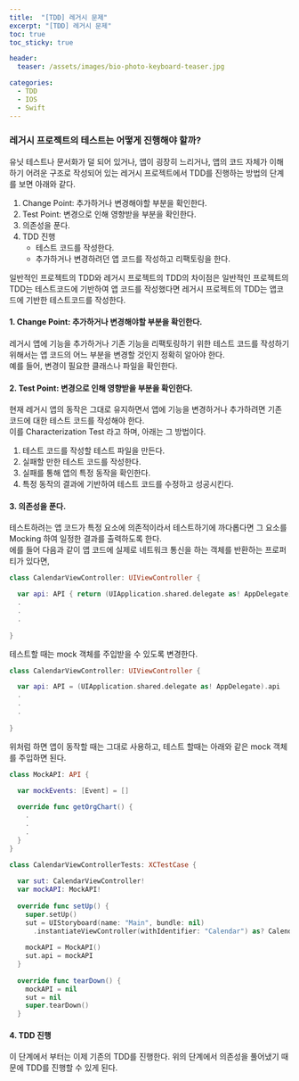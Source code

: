 ```yaml
---
title:  "[TDD] 레거시 문제"
excerpt: "[TDD] 레거시 문제"
toc: true
toc_sticky: true

header:
  teaser: /assets/images/bio-photo-keyboard-teaser.jpg

categories:
  - TDD
  - IOS
  - Swift
---
```


### 레거시 프로젝트의 테스트는 어떻게 진행해야 할까?
유닛 테스트나 문서화가 덜 되어 있거나, 앱이 굉장히 느리거나, 앱의 코드 자체가 이해하기 어려운 구조로 작성되어 있는 레거시 프로젝트에서 TDD를 진행하는 방법의 단계를 보면 아래와 같다.

1. Change Point: 추가하거나 변경해야할 부분을 확인한다. 
2. Test Point: 변경으로 인해 영향받을 부분을 확인한다.
3. 의존성을 푼다.
4. TDD 진행
   - 테스트 코드를 작성한다.
   - 추가하거나 변경하려던 앱 코드를 작성하고 리팩토링을 한다.

일반적인 프로젝트의 TDD와 레거시 프로젝트의 TDD의 차이점은 일반적인 프로젝트의 TDD는 테스트코드에 기반하여 앱 코드를 작성했다면 레거시 프로젝트의 TDD는 앱코드에 기반한 테스트코드를 작성한다.

#### 1. Change Point: 추가하거나 변경해야할 부분을 확인한다. 
레거시 앱에 기능을 추가하거나 기존 기능을 리팩토링하기 위한 테스트 코드를 작성하기 위해서는 앱 코드의 어느 부분을 변경할 것인지 정확히 알아야 한다.
<br>
예를 들어, 변경이 필요한 클래스나 파일을 확인한다. 

#### 2. Test Point: 변경으로 인해 영향받을 부분을 확인한다.
현재 레거시 앱의 동작은 그대로 유지하면서 앱에 기능을 변경하거나 추가하려면 기존 코드에 대한 테스트 코드를 작성해야 한다.
<br>
이를 Characterization Test 라고 하며, 아래는 그 방법이다.

1. 테스트 코드를 작성할 테스트 파일을 만든다.
2. 실패할 만한 테스트 코드를 작성한다.
3. 실패를 통해 앱의 특정 동작을 확인한다.
4. 특정 동작의 결과에 기반하여 테스트 코드를 수정하고 성공시킨다.

#### 3. 의존성을 푼다.
테스트하려는 앱 코드가 특정 요소에 의존적이라서 테스트하기에 까다롭다면 그 요소를 Mocking 하여 일정한 결과를 출력하도록 한다. 
<br>
에를 들어 다음과 같이 앱 코드에 실제로 네트워크 통신을 하는 객체를 반환하는 프로퍼티가 있다면,

```swift
class CalendarViewController: UIViewController {

  var api: API { return (UIApplication.shared.delegate as! AppDelegate).api }
  .
  .
  .
  
}
```

테스트할 때는 mock 객체를 주입받을 수 있도록 변경한다.

```swift
class CalendarViewController: UIViewController {

  var api: API = (UIApplication.shared.delegate as! AppDelegate).api
  .
  .
  .
  
}
```

위처럼 하면 앱이 동작할 때는 그대로 사용하고, 테스트 할때는 아래와 같은 mock 객체를 주입하면 된다. 

```swift
class MockAPI: API {

  var mockEvents: [Event] = []
  
  override func getOrgChart() {
    .
    .
    .
  }
}
```

```swift
class CalendarViewControllerTests: XCTestCase {
  
  var sut: CalendarViewController!
  var mockAPI: MockAPI!
  
  override func setUp() {
    super.setUp()
    sut = UIStoryboard(name: "Main", bundle: nil)
      .instantiateViewController(withIdentifier: "Calendar") as? CalendarViewController
    
    mockAPI = MockAPI()
    sut.api = mockAPI
  }
  
  override func tearDown() {
    mockAPI = nil
    sut = nil
    super.tearDown()
  }
```

#### 4. TDD 진행
이 단계에서 부터는 이제 기존의 TDD를 진행한다. 위의 단계에서 의존성을 풀어냈기 때문에 TDD를 진행할 수 있게 된다.
